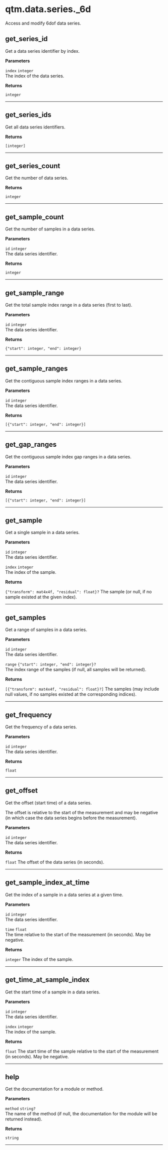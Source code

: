 # qtm.data.series._6d

Access and modify 6dof data series.

## get_series_id

Get a data series identifier by index.

**Parameters**

`index` `integer`<br/>
The index of the data series.


**Returns**

`integer` 


---
## get_series_ids

Get all data series identifiers.

**Returns**

`[integer]` 


---
## get_series_count

Get the number of data series.

**Returns**

`integer` 


---
## get_sample_count

Get the number of samples in a data series.

**Parameters**

`id` `integer`<br/>
The data series identifier.


**Returns**

`integer` 


---
## get_sample_range

Get the total sample index range in a data series (first to last).

**Parameters**

`id` `integer`<br/>
The data series identifier.


**Returns**

`{"start": integer, "end": integer}` 


---
## get_sample_ranges

Get the contiguous sample index ranges in a data series.

**Parameters**

`id` `integer`<br/>
The data series identifier.


**Returns**

`[{"start": integer, "end": integer}]` 


---
## get_gap_ranges

Get the contiguous sample index gap ranges in a data series.

**Parameters**

`id` `integer`<br/>
The data series identifier.


**Returns**

`[{"start": integer, "end": integer}]` 


---
## get_sample

Get a single sample in a data series.

**Parameters**

`id` `integer`<br/>
The data series identifier.

`index` `integer`<br/>
The index of the sample.


**Returns**

`{"transform": mat4x4f, "residual": float}?` The sample (or null, if no sample existed at the given index).


---
## get_samples

Get a range of samples in a data series.

**Parameters**

`id` `integer`<br/>
The data series identifier.

`range` `{"start": integer, "end": integer}?`<br/>
The index range of the samples (if null, all samples will be returned).


**Returns**

`[{"transform": mat4x4f, "residual": float}?]` The samples (may include null values, if no samples existed at the corresponding indices).


---
## get_frequency

Get the frequency of a data series.

**Parameters**

`id` `integer`<br/>
The data series identifier.


**Returns**

`float` 


---
## get_offset

Get the offset (start time) of a data series.

The offset is relative to the start of the measurement and may be negative (in which case the data series begins before the measurement).

**Parameters**

`id` `integer`<br/>
The data series identifier.


**Returns**

`float` The offset of the data series (in seconds).


---
## get_sample_index_at_time

Get the index of a sample in a data series at a given time.

**Parameters**

`id` `integer`<br/>
The data series identifier.

`time` `float`<br/>
The time relative to the start of the measurement (in seconds). May be negative.


**Returns**

`integer` The index of the sample.


---
## get_time_at_sample_index

Get the start time of a sample in a data series.

**Parameters**

`id` `integer`<br/>
The data series identifier.

`index` `integer`<br/>
The index of the sample.


**Returns**

`float` The start time of the sample relative to the start of the measurement (in seconds). May be negative.


---
## help

Get the documentation for a module or method.

**Parameters**

`method` `string?`<br/>
The name of the method (if null, the documentation for the module will be returned instead).


**Returns**

`string` 


---
